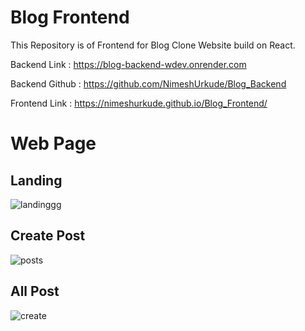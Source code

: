 # Blog Frontend

This Repository is of Frontend for Blog Clone Website build on React.

Backend Link : https://blog-backend-wdev.onrender.com

Backend Github : https://github.com/NimeshUrkude/Blog_Backend

Frontend Link : https://nimeshurkude.github.io/Blog_Frontend/


# Web Page

## Landing
![landinggg](https://user-images.githubusercontent.com/112500211/213863253-059700a5-5553-4ef1-ae9c-227c8c02fe82.png)

## Create Post
![posts](https://user-images.githubusercontent.com/112500211/213863263-8c5d27e7-04d5-40be-9b24-9aa25733801f.png)

## All Post
![create](https://user-images.githubusercontent.com/112500211/213863270-15df8fbb-6d13-46c4-81ef-d1b1eaa305dc.png)

